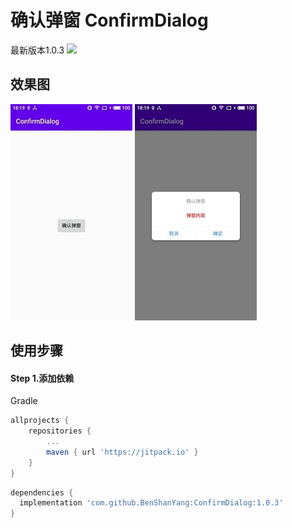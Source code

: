 # 确认弹窗 ConfirmDialog
最新版本1.0.3 [![](https://www.jitpack.io/v/BenShanYang/ConfirmDialog.svg)](https://www.jitpack.io/#BenShanYang/ConfirmDialog)

## 效果图

![photo_gallery1](https://github.com/BenShanYang/ConfirmDialog/blob/main/image_demo/1.jpg)
![photo_gallery2](https://github.com/BenShanYang/ConfirmDialog/blob/main/image_demo/2.jpg)


## 使用步骤

#### Step 1.添加依赖
Gradle 
```groovy
allprojects {
    repositories {
	    ...
	    maven { url 'https://jitpack.io' }
    }
}
```

```groovy
dependencies {
  implementation 'com.github.BenShanYang:ConfirmDialog:1.0.3'
}
```
